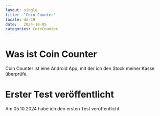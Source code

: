 ```yaml
---
layout: single
title:  "Coin Counter"
locale: de-CH
date:   2024-10-05
categories: CoinCounter
---
```

# Was ist Coin Counter

Coin Counter ist eine Android App, mit der ich den Stock meiner Kasse überprüfe.

# Erster Test veröffentlicht

Am 05.10.2024 habe ich den ersten Test veröffentlicht.